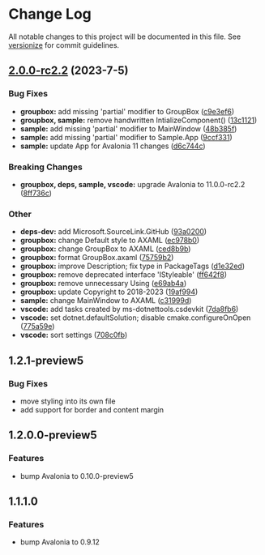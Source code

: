 # Change Log

All notable changes to this project will be documented in this file. See [versionize](https://github.com/versionize/versionize) for commit guidelines.

<a name="2.0.0-rc2.2"></a>
## [2.0.0-rc2.2](https://www.github.com/BinToss/teast.GroupBox.Avalonia/releases/tag/v2.0.0-rc2.2) (2023-7-5)

### Bug Fixes

* **groupbox:** add missing 'partial' modifier to GroupBox ([c9e3ef6](https://www.github.com/BinToss/teast.GroupBox.Avalonia/commit/c9e3ef6d620936dc8e68f262bf7e1ec394832a2e))
* **groupbox, sample:** remove handwritten IntializeComponent() ([13c1121](https://www.github.com/BinToss/teast.GroupBox.Avalonia/commit/13c1121abfb459aaa47ffd83e51fc95e2e377dd1))
* **sample:** add missing 'partial' modifier to MainWindow ([48b385f](https://www.github.com/BinToss/teast.GroupBox.Avalonia/commit/48b385f554fa2f52ee14b43b6d194f272cc61f30))
* **sample:** add missing 'partial' modifier to Sample.App ([9ccf331](https://www.github.com/BinToss/teast.GroupBox.Avalonia/commit/9ccf331236cba8d2d04312cb00c3cae59667fcc1))
* **sample:** update App for Avalonia 11 changes ([d6c744c](https://www.github.com/BinToss/teast.GroupBox.Avalonia/commit/d6c744c955be30fdde081f0339737f08bbf14c85))

### Breaking Changes

* **groupbox, deps, sample, vscode:** upgrade Avalonia to 11.0.0-rc2.2 ([8ff736c](https://www.github.com/BinToss/teast.GroupBox.Avalonia/commit/8ff736c1edf3809d9a807e4941e3b05e65013214))

### Other

* **deps-dev:** add Microsoft.SourceLink.GitHub ([93a0200](https://www.github.com/BinToss/teast.GroupBox.Avalonia/commit/93a02006e2d2f49035ba4ddd3adf092cbcf1cccf))
* **groupbox:** change Default style to AXAML ([ec978b0](https://www.github.com/BinToss/teast.GroupBox.Avalonia/commit/ec978b0a734f27439ef3976a9dd055aa2d36a5aa))
* **groupbox:** change GroupBox to AXAML ([ced8b9b](https://www.github.com/BinToss/teast.GroupBox.Avalonia/commit/ced8b9bc6c70146027d604f2841d4a78221ecacc))
* **groupbox:** format GroupBox.axaml ([75759b2](https://www.github.com/BinToss/teast.GroupBox.Avalonia/commit/75759b28f6a0e45732539305c51e041b6e7b8cd9))
* **groupbox:** improve Description; fix type in PackageTags ([d1e32ed](https://www.github.com/BinToss/teast.GroupBox.Avalonia/commit/d1e32ed9a74a59239e1597bd738eccbc58b7ef72))
* **groupbox:** remove deprecated interface 'IStyleable' ([ff642f8](https://www.github.com/BinToss/teast.GroupBox.Avalonia/commit/ff642f863f4538549310e4039cfb1018593bc6ed))
* **groupbox:** remove unnecessary Using ([e69ab4a](https://www.github.com/BinToss/teast.GroupBox.Avalonia/commit/e69ab4ad09dc6471cea910d54b44a65ed62f4ef1))
* **groupbox:** update Copyright to 2018-2023 ([19af994](https://www.github.com/BinToss/teast.GroupBox.Avalonia/commit/19af994ff320d50e50437263599411c09527c0f7))
* **sample:** change MainWindow to AXAML ([c31999d](https://www.github.com/BinToss/teast.GroupBox.Avalonia/commit/c31999d89bf3c9bb41e53b5fa8c27b115500fa96))
* **vscode:** add tasks created by ms-dotnettools.csdevkit ([7da8fb6](https://www.github.com/BinToss/teast.GroupBox.Avalonia/commit/7da8fb6101b91455aff90843d43aaa4d26a4639e))
* **vscode:** set dotnet.defaultSolution; disable cmake.configureOnOpen ([775a59e](https://www.github.com/BinToss/teast.GroupBox.Avalonia/commit/775a59ea75e960edbb7bf1978a693d1074500055))
* **vscode:** sort settings ([708c0fb](https://www.github.com/BinToss/teast.GroupBox.Avalonia/commit/708c0fbeb4553462c64d3737668303822c2334b1))

<a name="1.2.1-preview5"></a>
## 1.2.1-preview5

### Bug Fixes

* move styling into its own file
* add support for border and content margin

<a name="1.2.0.0-preview5"></a>
## 1.2.0.0-preview5

### Features

* bump Avalonia to 0.10.0-preview5

<a name="1.1.0.0"></a>
## 1.1.1.0

### Features

* bump Avalonia to 0.9.12
